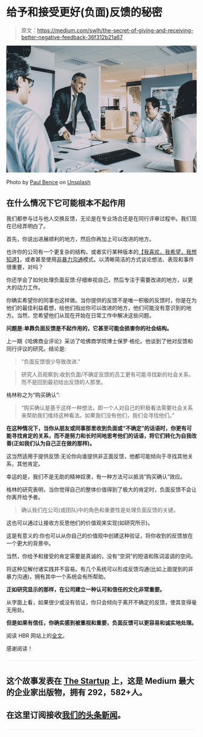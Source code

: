 # 给予和接受更好(负面)反馈的秘密

> 原文：<https://medium.com/swlh/the-secret-of-giving-and-receiving-better-negative-feedback-36f312b21a67>

![](img/ada5c193b93e6cc42f6464e43ef2895b.png)

Photo by [Paul Bence](https://unsplash.com/photos/KuUxlN0ZjtQ?utm_source=unsplash&utm_medium=referral&utm_content=creditCopyText) on [Unsplash](https://unsplash.com/search/photos/workers?utm_source=unsplash&utm_medium=referral&utm_content=creditCopyText)

## 在什么情况下它可能根本不起作用

我们都参与过与他人交换反馈，无论是在专业场合还是在同行评审过程中。我们现在已经弄明白了。

首先，你说出进展顺利的地方，然后你再加上可以改进的地方。

也许你的公司有一个更复杂的结构，或者实行某种版本的[【我喜欢，我希望，我想知道】](/@akothari/i-like-i-wish-i-wonder-ab25a6d5090f)，或者甚至使用[非暴力沟通](https://www.nonviolentcommunication.com/aboutnvc/4partprocess.htm)模式。以清晰简洁的方式谈论想法、表现和事件很重要，对吗？

你还学会了如何处理负面反馈:仔细审视自己，然后专注于需要改进的地方，以更大的动力工作。

你确实希望你的同事也这样做。当你提供的反馈不是唯一积极的反馈时，你是在为他们的最佳利益着想，给他们指出你可以改进的地方，他们可能没有意识到的地方。当然，您希望他们从现在开始在日常工作中解决这些问题。

**问题是:单靠负面反馈是不起作用的，它甚至可能会损害你的社会结构。**

上一期《哈佛商业评论》采访了哈佛商学院博士保罗·格伦。他谈到了他对反馈和同行评议的研究。结论是:

> "负面反馈很少导致改进."

> 研究人员观察到:收到负面/不确定反馈的员工更有可能寻找新的社会关系，而不是回到最初给出反馈的人那里。

格林称之为“购买确认”:

> “购买确认是基于这样一种想法，即一个人对自己的积极看法需要社会关系来帮助我们维持这种看法。如果我们没有他们，我们会寻找他们。”

**在这种情况下，当你从朋友或同事那里收到负面或“不确定”的话语时，你更有可能寻找肯定的关系，而不是努力和长时间地思考他们的话语，将它们转化为自我改善(正如我们认为自己正在做的那样)。**

这当然适用于提供反馈:无论你向谁提供非正面反馈，他都可能倾向于寻找其他关系，其他肯定。

幸运的是，我们不是无助的精神奴隶，有一种方法可以抵消“购买确认”效应。

格林的研究表明，当你觉得自己的整体价值得到了极大的肯定时，负面反馈不会让你离开给予者。

> 确认我们在公司(或团队)中的角色和重要性是处理负面反馈的关键。

这也可以通过让接收方反思他们的价值观来实现(如研究所示)。

这是有意义的:你也可以从你自己的价值观中创建这种验证，将你收到的反馈放在一个更大的背景中。

当然，你给予和接受的肯定需要是真诚的，没有“空洞”的短语和陈词滥调的空间。

将这种见解付诸实践并不容易。有几个系统可以形成反馈沟通(比如上面提到的非暴力沟通)，拥有其中一个系统会有所帮助。

**正如研究显示的那样，在公司建立一种认可和信任的文化非常重要。**

从字面上看，如果很少或没有验证，你只会倾向于离开不确定的反馈，使其变得毫无用处。

**但是如果有信任，你确实感到被重视和重要，负面反馈可以更容易和诚实地处理。**

阅读 HBR 网站上的[全文](https://hbr.org/2018/01/negative-feedback-rarely-leads-to-improvement?autocomplete=true)。

感谢阅读！

![](img/731acf26f5d44fdc58d99a6388fe935d.png)

## 这个故事发表在 [The Startup](https://medium.com/swlh) 上，这是 Medium 最大的企业家出版物，拥有 292，582+人。

## 在这里订阅接收[我们的头条新闻](http://growthsupply.com/the-startup-newsletter/)。

![](img/731acf26f5d44fdc58d99a6388fe935d.png)